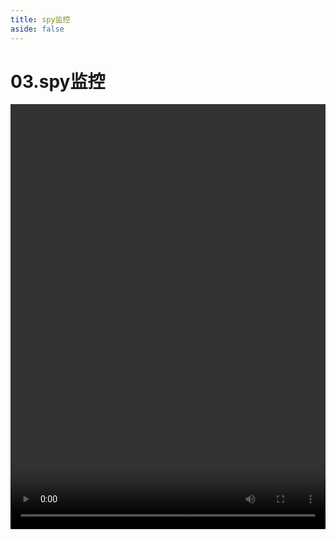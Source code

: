 ```yaml
---
title: spy监控
aside: false
---
```


# 03.spy监控

<video autoplay src="http://qn.chinavanes.com/nodejs/module-29/03.spy监控.mp4" controls controlsList="nodownload" width="100%" height="680"/>


